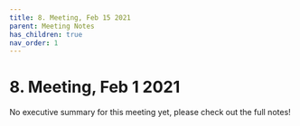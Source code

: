 ```yaml
---
title: 8. Meeting, Feb 15 2021
parent: Meeting Notes
has_children: true
nav_order: 1
---
```


# 8. Meeting, Feb 1 2021

No executive summary for this meeting yet, please check out the full notes!